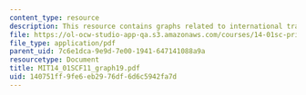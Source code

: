 ```yaml
---
content_type: resource
description: This resource contains graphs related to international trade.
file: https://ol-ocw-studio-app-qa.s3.amazonaws.com/courses/14-01sc-principles-of-microeconomics-fall-2011/140751ff9fe6eb2976df6d6c5942fa7d_MIT14_01SCF11_graph19.pdf
file_type: application/pdf
parent_uid: 7c6e1dca-9e9d-7e00-1941-647141088a9a
resourcetype: Document
title: MIT14_01SCF11_graph19.pdf
uid: 140751ff-9fe6-eb29-76df-6d6c5942fa7d
---
```

